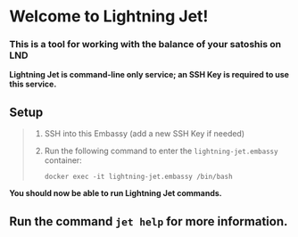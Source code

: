 # Welcome to Lightning Jet!

### This is a tool for working with the balance of your satoshis on LND 

**Lightning Jet is command-line only service; an SSH Key is required to use this service.**

## Setup 

> 1. SSH into this Embassy (add a new SSH Key if needed)
>
> 2. Run the following command to enter the `lightning-jet.embassy` container:
>
>    `docker exec -it lightning-jet.embassy /bin/bash`

**You should now be able to run Lightning Jet commands.**


## Run the command `jet help` for more information.
